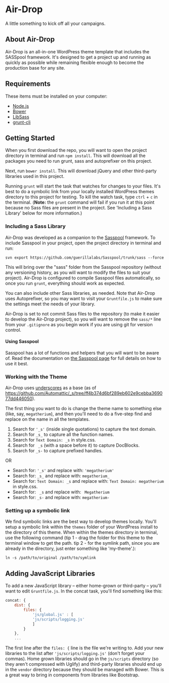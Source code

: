 # Air-Drop

A little something to kick off all your campaigns.

## About Air-Drop

Air-Drop is an all-in-one WordPress theme template that includes the SASSpool framework. It's designed to get a project up and running as quickly as possible while remaining flexible enough to become the production base for any site.

## Requirements

These items must be installed on your computer:

* [Node.js](http://nodejs.org)
* [Bower](http://bower.io)
* [LibSass](http://sass-lang.com/libsass)
* [grunt-cli](http://gruntjs.com/getting-started#installing-the-cli)

## Getting Started

When you first download the repo, you will want to open the project directory in terminal and run `npm install`. This will download all the packages you need to run grunt, sass and autoprefixer on this project.

Next, run `bower install`. This will download jQuery and other third-party libraries used in this project.

Running `grunt` will start the task that watches for changes to your files. It's best to do a symbolic link from your locally installed WordPress themes directory to this project for testing. To kill the watch task, type `ctrl` + `c` in the terminal. (**Note:** the `grunt` command will fail if you run it at this point because no Sass files are present in the project. See 'Including a Sass Library' below for more information.)

### Including a Sass Library

Air-Drop was developed as a companion to the [Sasspool](https://github.com/guerillalabs/Sasspool) framework. To include Sasspool in your project, open the project directory in terminal and run:

`svn export https://github.com/guerillalabs/Sasspool/trunk/sass --force`

This will bring over the "sass" folder from the Sasspool repository (without any versioning history, as you will want to modify the files to suit your project). Air-Drop is configured to compile Sasspool files automatically, so once you run `grunt`, everything should work as expected.

You can also include other Sass libraries, as needed. Note that Air-Drop uses Autoprefixer, so you may want to visit your `Gruntfile.js` to make sure the settings meet the needs of your library.

Air-Drop is set to not commit Sass files to the repository (to make it easier to develop the Air-Drop project), so you will want to remove the `sass/*` line from your `.gitignore` as you begin work if you are using git for version control.

#### Using Sasspool

Sasspool has a lot of functions and helpers that you will want to be aware of. Read the documentation on [the Sasspool page](https://github.com/guerillalabs/Sasspool) for full details on how to use it best.

### Working with the Theme

Air-Drop uses [underscores](https://github.com/automattic/_s) as a base (as of https://github.com/Automattic/_s/tree/ff4b374d6bf289eb602e9cebba369077dd446050).

The first thing you want to do is change the theme name to something else (like, say, `megatherium`), and then you'll need to do a five-step find and replace on the name in all the templates.

1. Search for `'_s'` (inside single quotations) to capture the text domain.
2. Search for `_s_` to capture all the function names.
3. Search for `Text Domain: _s` in style.css.
4. Search for <code>&nbsp;_s</code> (with a space before it) to capture DocBlocks.
5. Search for `_s-` to capture prefixed handles.

OR

* Search for: `'_s'` and replace with: `'megatherium'`
* Search for: `_s_` and replace with: `megatherium_`
* Search for: `Text Domain: _s` and replace with: `Text Domain: megatherium` in style.css.
* Search for: <code>&nbsp;_s</code> and replace with: <code>&nbsp;Megatherium</code>
* Search for: `_s-` and replace with: `megatherium-`

### Setting up a symbolic link

We find symbolic links are the best way to develop themes locally. You'll setup a symbolic link within the `themes` folder of your WordPress install to the directory of this theme. When within the themes directory in terminal, use the following command (tip 1 - drag the folder for this theme to the terminal window to get the path. tip 2 - for the symlink path, since you are already in the directory, just enter something like 'my-theme'.):

`ln -s /path/to/original /path/to/symlink`

## Adding JavaScript Libraries

To add a new JavaScript library – either home-grown or third-party – you'll want to edit `Gruntfile.js`. In the concat task, you'll find something like this:

``` javascript
concat: {
    dist: {
        files: {
            'js/global.js' : [
            'js/scripts/logging.js'
            ]
        }
    },
    ...
```

The first line after the `files: {` line is the file we're writing to. Add your new libraries to the list after `'js/scripts/logging.js'` (don't forget your commas). Home grown libraries should go in the `js/scripts` directory (so they aren't compressed with Uglify) and third-party libraries should end up in the `vendor` directory because they should be managed with Bower. This is a great way to bring in components from libraries like Bootstrap.
